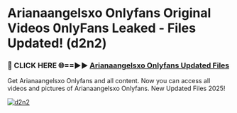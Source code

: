 # Arianaangelsxo Onlyfans Original Videos 0nlyFans Leaked - Files Updated! (d2n2)

<h3>🔴 CLICK HERE 🌐==►► <a href="https://tinyurl.com/ehrbuxhb" rel="nofollow">Arianaangelsxo Onlyfans Updated Files</a></h3>

Get Arianaangelsxo Onlyfans and all content. Now you can access all videos and pictures of Arianaangelsxo Onlyfans. New Updated Files 2025!

[![d2n2](https://i.imgur.com/lVYEuWS.gif)](https://tinyurl.com/ehrbuxhb)
